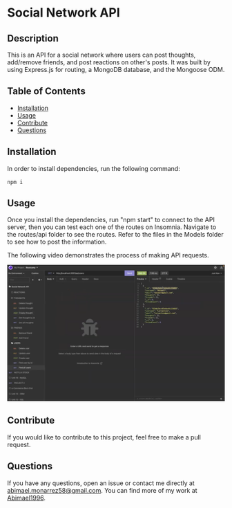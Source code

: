 # Social Network API

## Description
    
This is an API for a social network where users can post thoughts, add/remove friends, and post reactions on other's posts. It was built by using Express.js for routing, a MongoDB database, and the Mongoose ODM.
    
## Table of Contents
    
- [Installation](#installation)
- [Usage](#usage)
- [Contribute](#contribute)
- [Questions](#questions)
    
## Installation

In order to install dependencies, run the following command: 

    npm i
    
## Usage
    
Once you install the dependencies, run "npm start" to connect to the API server, then you can test each one of the routes on Insomnia. Navigate to the routes/api folder to see the routes. Refer to the files in the Models folder to see how to post the information.

The following video demonstrates the process of making API requests.

[![Watch the video](./images/videoscreenshot.png)](https://www.youtube.com/watch?v=gXLv9AkNx2E)


## Contribute
    
If you would like to contribute to this project, feel free to make a pull request.
    
## Questions

If you have any questions, open an issue or contact me directly at abimael.monarrez58@gmail.com. You can find more of my work at [Abimael1996](https://github.com/Abimael1996).

